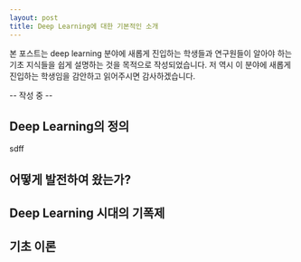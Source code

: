 ```yaml
---
layout: post
title: Deep Learning에 대한 기본적인 소개
---
```


본 포스트는 deep learning 분야에 새롭게 진입하는 학생들과 연구원들이 알아야 하는 기초 지식들을 쉽게 설명하는 것을 목적으로 작성되었습니다. 저 역시 이 분야에 새롭게 진입하는 학생임을 감안하고 읽어주시면 감사하겠습니다.

-- 작성 중 --

## Deep Learning의 정의
sdff

## 어떻게 발전하여 왔는가?

## Deep Learning 시대의 기폭제

## 기초 이론
